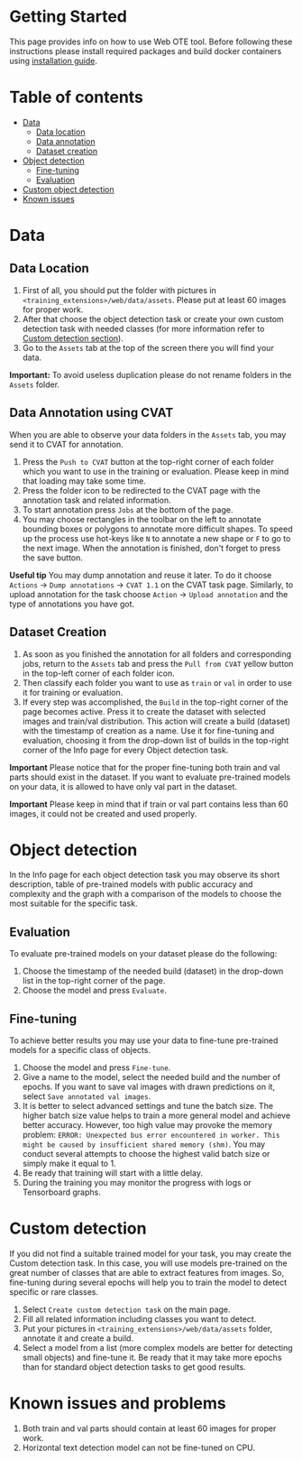 # Getting Started

This page provides info on how to use Web OTE tool. Before following these instructions please install required packages and build docker containers using [installation guide](README.md#installation).

# Table of contents

- [Data](#data)
    - [Data location](#data-location)
    - [Data annotation](#data-annotation-using-cvat)
    - [Dataset creation](#dataset-creation)
- [Object detection](#object-detection)
    - [Fine-tuning](#fine-tuning)
    - [Evaluation](#evaluation) 
- [Custom object detection](#custom-detection)   
- [Known issues](#known-issues-and-problems)

# Data

## Data Location
1. First of all, you should put the folder with pictures in `<training_extensions>/web/data/assets`. 
Please put at least 60 images for proper work.
2. After that choose the object detection task or create your own custom detection task with needed classes (for more information refer to [Custom detection section](#custom-detection)). 
3. Go to the `Assets` tab at the top of the screen there you will find your data.

**Important:** To avoid useless duplication please do not rename folders in the `Assets` folder.

## Data Annotation using CVAT
When you are able to observe your data folders in the `Assets` tab, you may send it to CVAT for annotation.
1. Press the `Push to CVAT` button at the top-right corner of each folder which you want to use in the training or evaluation. Please keep in mind that loading may take some time. 
2. Press the folder icon to be redirected to the CVAT page with the annotation task and related information.
3. To start annotation press `Jobs` at the bottom of the page.
4. You may choose rectangles in the toolbar on the left to annotate bounding boxes or polygons to annotate more difficult shapes. To speed up the process use hot-keys like `N` to annotate a new shape or `F` to go to the next image. When the annotation is finished, don't forget to press the save button. 

**Useful tip** You may dump annotation and reuse it later. To do it choose `Actions` -> `Dump annotations` -> `CVAT 1.1` on the CVAT task page. 
Similarly, to upload annotation for the task choose `Action` -> `Upload annotation` and the type of annotations you have got. 

## Dataset Creation
1. As soon as you finished the annotation for all folders and corresponding jobs, return to the `Assets` tab and press the `Pull from CVAT` yellow button in the top-left corner of each folder icon.
2. Then classify each folder you want to use as `train` or `val` in order to use it for training or evaluation.
3. If every step was accomplished, the `Build` in the top-right corner of the page becomes active. Press it to create the dataset with selected images and train/val distribution. This action will create a build (dataset) with the timestamp of creation as a name. Use it for fine-tuning and evaluation, choosing it from the drop-down list of builds in the top-right corner of the Info page for every Object detection task.

**Important** Please notice that for the proper fine-tuning both train and val parts should exist in the dataset. If you want to evaluate pre-trained models on your data, it is allowed to have only val part in the dataset.

**Important** Please keep in mind that if train or val part contains less than 60 images, it could not be created and used properly.

# Object detection
In the Info page for each object detection task you may observe its short description, table of pre-trained models with public accuracy and complexity and the graph with a comparison of the models to choose the most suitable for the specific task. 
## Evaluation
To evaluate pre-trained models on your dataset please do the following:
 1. Choose the timestamp of the needed build (dataset) in the drop-down list in the top-right corner of the page.
 2. Choose the model and press `Evaluate`.
 
## Fine-tuning
To achieve better results you may use your data to fine-tune pre-trained models for a specific class of objects. 
1. Choose the model and press `Fine-tune`.
2. Give a name to the model, select the needed build and the number of epochs. If you want to save val images with drawn predictions on it, select `Save annotated val images`. 
3. It is better to select advanced settings and tune the batch size. The higher batch size value helps to train a more general model and achieve better accuracy. However, too high value may provoke the memory problem: `ERROR: Unexpected bus error encountered in worker. This might be caused by insufficient shared memory (shm)`. 
You may conduct several attempts to choose the highest valid batch size or simply make it equal to 1.
4. Be ready that training will start with a little delay.
5. During the training you may monitor the progress with logs or Tensorboard graphs.

# Custom detection
If you did not find a suitable trained model for your task, you may create the Custom detection task. In this case, you will use models pre-trained on the great number of classes that are able to extract features from images. So, fine-tuning during several epochs will help you to train the model to detect specific or rare classes.  
1. Select `Create custom detection task` on the main page.
2. Fill all related information including classes you want to detect. 
3. Put your pictures in `<training_extensions>/web/data/assets` folder, annotate it and create a build.
4. Select a model from a list (more complex models are better for detecting small objects) and fine-tune it. Be ready that it may take more epochs than for standard object detection tasks to get good results.

# Known issues and problems 
1. Both train and val parts should contain at least 60 images for proper work.
2. Horizontal text detection model can not be fine-tuned on CPU.
